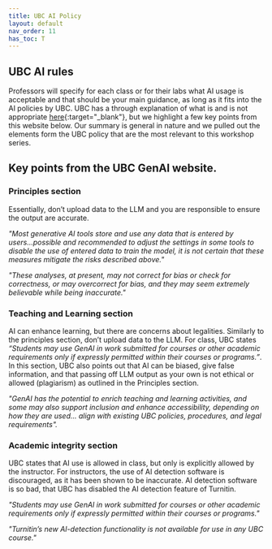 ```yaml
---
title: UBC AI Policy
layout: default
nav_order: 11
has_toc: T
---
```

## UBC AI rules
Professors will specify for each class or for their labs what AI usage is acceptable and that should be your main guidance, as long as it fits into the AI policies by UBC. 
UBC has a through explanation of what is and is not appropriate [here](https://genai.ubc.ca/guidance/){:target="_blank"}, but we highlight a few key points from this website below. Our summary is general in nature and we pulled out the elements form the UBC policy that are the most relevant to this workshop series. 

## Key points from the UBC GenAI website.
### Principles section
Essentially, don’t upload data to the LLM and you are responsible to ensure the output are accurate. 
<p><em>"Most generative AI tools store and use any data that is entered by users...possible and recommended to adjust the settings in some tools to disable the use of entered data to train the model, it is not certain that these measures mitigate the risks described above."</em></p>
<p><em>"These analyses, at present, may not correct for bias or check for correctness, or may overcorrect for bias, and they may seem extremely believable while being inaccurate."</em></p>

### Teaching and Learning section
AI can enhance learning, but there are concerns about legalities. 
Similarly to the principles section, don’t upload data to the LLM. For class, UBC states <em>“Students may use GenAI in work submitted for courses or other academic requirements only if expressly permitted within their courses or programs.”</em>. In this section, UBC also points out that AI can be biased, give false information, and that passing off LLM output as your own is not ethical or allowed (plagiarism) as outlined in the Principles section.
<p>
<em>"GenAI has the potential to enrich teaching and learning activities, and some may also support inclusion and enhance accessibility, depending on how they are used... align with existing UBC policies, procedures, and legal requirements".</em></p>

### Academic integrity section
UBC states that AI use is allowed in class, but only is explicitly allowed by the instructor. For instructors, the use of AI detection software is discouraged, as it has been shown to be inaccurate. AI detection software is so bad, that UBC has disabled the AI detection feature of Turnitin. 
<p><em>"Students may use GenAI in work submitted for courses or other academic requirements only if expressly permitted within their courses or programs."</em></p>
<p><em>"Turnitin’s new AI-detection functionality is not available for use in any UBC course."</em></p>
